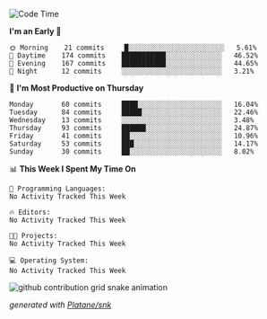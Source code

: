 <!--START_SECTION:waka-->
![Code Time](http://img.shields.io/badge/Code%20Time-198%20hrs%2018%20mins-blue)

**I'm an Early 🐤** 

```text
🌞 Morning    21 commits     █░░░░░░░░░░░░░░░░░░░░░░░░   5.61% 
🌆 Daytime    174 commits    ███████████░░░░░░░░░░░░░░   46.52% 
🌃 Evening    167 commits    ███████████░░░░░░░░░░░░░░   44.65% 
🌙 Night      12 commits     ░░░░░░░░░░░░░░░░░░░░░░░░░   3.21%

```
📅 **I'm Most Productive on Thursday** 

```text
Monday       60 commits     ████░░░░░░░░░░░░░░░░░░░░░   16.04% 
Tuesday      84 commits     █████░░░░░░░░░░░░░░░░░░░░   22.46% 
Wednesday    13 commits     ░░░░░░░░░░░░░░░░░░░░░░░░░   3.48% 
Thursday     93 commits     ██████░░░░░░░░░░░░░░░░░░░   24.87% 
Friday       41 commits     ██░░░░░░░░░░░░░░░░░░░░░░░   10.96% 
Saturday     53 commits     ███░░░░░░░░░░░░░░░░░░░░░░   14.17% 
Sunday       30 commits     ██░░░░░░░░░░░░░░░░░░░░░░░   8.02%

```


📊 **This Week I Spent My Time On** 

```text
💬 Programming Languages: 
No Activity Tracked This Week

🔥 Editors: 
No Activity Tracked This Week

🐱‍💻 Projects: 
No Activity Tracked This Week

💻 Operating System: 
No Activity Tracked This Week

```


<!--END_SECTION:waka-->


<!--Snake Game-->
![github contribution grid snake animation](https://raw.githubusercontent.com/viggo-gascou/viggo-gascou/output/github-contribution-grid-snake.svg)

_generated with [Platane/snk](https://github.com/Platane/snk)_
<!--Snake Game-->

